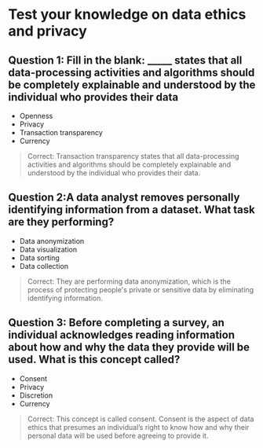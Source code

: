 # Test your knowledge on data ethics and privacy

## Question 1: Fill in the blank: _____ states that all data-processing activities and algorithms should be completely explainable and understood by the individual who provides their data

- Openness
- Privacy
- Transaction transparency
- Currency

> Correct: Transaction transparency states that all data-processing activities and algorithms should be completely explainable and understood by the individual who provides their data.

## Question 2:A data analyst removes personally identifying information from a dataset. What task are they performing?

- Data anonymization
- Data visualization
- Data sorting
- Data collection

> Correct: They are performing data anonymization, which is the process of protecting people's private or sensitive data by eliminating identifying information.

## Question 3: Before completing a survey, an individual acknowledges reading information about how and why the data they provide will be used. What is this concept called?

- Consent
- Privacy
- Discretion
- Currency

> Correct: This concept is called consent. Consent is the aspect of data ethics that presumes an individual’s right to know how and why their personal data will be used before agreeing to provide it.
